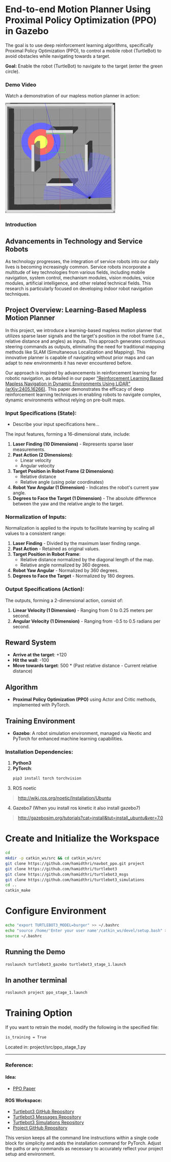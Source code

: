 # End-to-end Motion Planner Using Proximal Policy Optimization (PPO) in Gazebo

The goal is to use deep reinforcement learning algorithms, specifically Proximal Policy Optimization (PPO), to control a mobile robot (TurtleBot) to avoid obstacles while navigating towards a target.

**Goal:** Enable the robot (TurtleBot) to navigate to the target (enter the green circle).


### Demo Video

Watch a demonstration of our mapless motion planner in action:




[![Demo Video](demo/video_thumbnail.png)](demo/video.mp4)

### Introduction

## Advancements in Technology and Service Robots

As technology progresses, the integration of service robots into our daily lives is becoming increasingly common. Service robots incorporate a multitude of key technologies from various fields, including mobile navigation, system control, mechanism modules, vision modules, voice modules, artificial intelligence, and other related technical fields. This research is particularly focused on developing indoor robot navigation techniques.

## Project Overview: Learning-Based Mapless Motion Planner

In this project, we introduce a learning-based mapless motion planner that utilizes sparse laser signals and the target's position in the robot frame (i.e., relative distance and angles) as inputs. This approach generates continuous steering commands as outputs, eliminating the need for traditional mapping methods like SLAM (Simultaneous Localization and Mapping). This innovative planner is capable of navigating without prior maps and can adapt to new environments it has never encountered before.

Our approach is inspired by advancements in reinforcement learning for robotic navigation, as detailed in our paper ["Reinforcement Learning Based Mapless Navigation in Dynamic Environments Using LiDAR" (arXiv:2405.16266)](https://arxiv.org/abs/2405.16266). This paper demonstrates the efficacy of deep reinforcement learning techniques in enabling robots to navigate complex, dynamic environments without relying on pre-built maps.

### Input Specifications (State):
- Describe your input specifications here...



The input features, forming a 16-dimensional state, include:

1. **Laser Finding (10 Dimensions)** - Represents sparse laser measurements.
2. **Past Action (2 Dimensions)**:
   - Linear velocity
   - Angular velocity
3. **Target Position in Robot Frame (2 Dimensions)**:
   - Relative distance
   - Relative angle (using polar coordinates)
4. **Robot Yaw Angular (1 Dimension)** - Indicates the robot's current yaw angle.
5. **Degrees to Face the Target (1 Dimension)** - The absolute difference between the yaw and the relative angle to the target.

### Normalization of Inputs:

Normalization is applied to the inputs to facilitate learning by scaling all values to a consistent range:

1. **Laser Finding** - Divided by the maximum laser finding range.
2. **Past Action** - Retained as original values.
3. **Target Position in Robot Frame**:
   - Relative distance normalized by the diagonal length of the map.
   - Relative angle normalized by 360 degrees.
4. **Robot Yaw Angular** - Normalized by 360 degrees.
5. **Degrees to Face the Target** - Normalized by 180 degrees.

### Output Specifications (Action):

The outputs, forming a 2-dimensional action, consist of:

1. **Linear Velocity (1 Dimension)** - Ranging from 0 to 0.25 meters per second.
2. **Angular Velocity (1 Dimension)** - Ranging from -0.5 to 0.5 radians per second.


## Reward System
- **Arrive at the target**: +120
- **Hit the wall**: -100
- **Move towards target**: 500 * (Past relative distance - Current relative distance)

## Algorithm
- **Proximal Policy Optimization (PPO)** using Actor and Critic methods, implemented with PyTorch.

## Training Environment
- **Gazebo**: A robot simulation environment, managed via Neotic and PyTorch for enhanced machine learning capabilities.

### Installation Dependencies:

1. **Python3**
2. **PyTorch**:
   ```bash
   pip3 install torch torchvision

3) ROS noetic

> http://wiki.ros.org/noetic/Installation/Ubuntu

4) Gazebo7 (When you install ros kinetic it also install gazebo7)

> http://gazebosim.org/tutorials?cat=install&tut=install_ubuntu&ver=7.0


# Create and Initialize the Workspace
```bash
cd
mkdir -p catkin_ws/src && cd catkin_ws/src
git clone https://github.com/hamidthri/navbot_ppo.git project
git clone https://github.com/hamidthri/turtlebot3
git clone https://github.com/hamidthri/turtlebot3_msgs
git clone https://github.com/hamidthri/turtlebot3_simulations
cd ..
catkin_make
```


# Configure Environment
```bash
echo "export TURTLEBOT3_MODEL=burger" >> ~/.bashrc
echo "source /home/'Enter your user name'/catkin_ws/devel/setup.bash" >> ~/.bashrc
source ~/.bashrc
```

## Running the Demo
```bash
roslaunch turtlebot3_gazebo turtlebot3_stage_1.launch
```
## In another terminal
```bash
roslaunch project ppo_stage_1.launch
```

# Training Option
If you want to retrain the model, modify the following in the specified file:
```bash
is_training = True
```
Located in: project/src/ppo_stage_1.py

_______________________________________________________

### Reference:

#### Idea:
- [PPO Paper](https://arxiv.org/pdf/1703.00420.pdf)

#### ROS Workspace:
- [Turtlebot3 GitHub Repository](https://github.com/ROBOTIS-GIT/turtlebot3)
- [Turtlebot3 Messages Repository](https://github.com/ROBOTIS-GIT/turtlebot3_msgs)
- [Turtlebot3 Simulations Repository](https://github.com/ROBOTIS-GIT/turtlebot3_simulations)
- [Project GitHub Repository](https://github.com/dranaju/project)


This version keeps all the command line instructions within a single code block for simplicity and adds the installation command for PyTorch. Adjust the paths or any commands as necessary to accurately reflect your project setup and environment.

